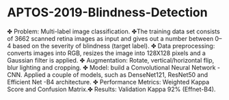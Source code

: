 # APTOS-2019-Blindness-Detection
✤ Problem: Multi-label image classification. ✤The training data set consists of 3662 scanned retina images as input and gives out a number between 0–4 based on the severity of blindness (target label). ✤ Data preprocessing: converts images into RGB, resizes the image into 128X128 pixels and a Gaussian filter is applied. ✤ Augmentation: Rotate, vertical/horizontal flip, blur lighting and cropping. ✤ Model: build a Convolutional Neural Network - CNN. Applied a couple of models, such as DenseNet121, ResNet50 and Efficient Net -B4 architecture. ✤ Performance Metrics: Weighted Kappa Score and Confusion Matrix.✤ Results: Validation Kappa 92% (Effnet-B4).
